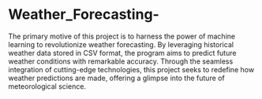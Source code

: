 # Weather_Forecasting-
The primary motive of this project is to harness the power of machine learning to
revolutionize weather forecasting. By leveraging historical weather data stored in CSV format,
the program aims to predict future weather conditions with remarkable accuracy. Through the
seamless integration of cutting-edge technologies, this project seeks to redefine how weather
predictions are made, offering a glimpse into the future of meteorological science.
